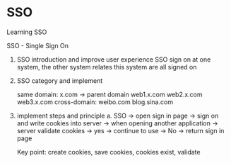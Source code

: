 # SSO
 Learning SSO

 SSO - Single Sign On

 1. SSO introduction and improve user experience
    SSO sign on at one system, the other system relates this system are all signed on

 2. SSO category and implement

    same domain:  x.com -> parent domain
        web1.x.com
        web2.x.com
        web3.x.com
    cross-domain:
        weibo.com
        blog.sina.com

 3. implement steps and principle
    a. SSO -> open sign in page -> sign on and write cookies into server -> when opening another application -> server validate cookies -> yes -> continue to use
                            -> No -> return sign in page

    Key point: create cookies, save cookies, cookies exist, validate
